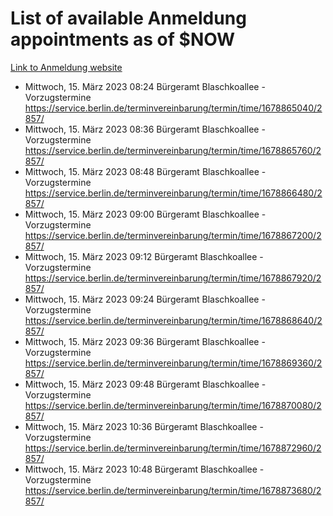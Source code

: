 # List of available Anmeldung appointments as of $NOW
[Link to Anmeldung website](https://service.berlin.de/terminvereinbarung/termin/tag.php?termin=1&anliegen[]=120686&dienstleisterlist=122210,122217,327316,122219,327312,122227,327314,122231,327346,122243,327348,122254,122252,329742,122260,329745,122262,329748,122271,327278,122273,327274,122277,327276,330436,122280,327294,122282,327290,122284,327292,122291,327270,122285,327266,122286,327264,122296,327268,150230,329760,122297,327286,122294,327284,122312,329763,122314,329775,122304,327330,122311,327334,122309,327332,317869,122281,327352,122279,329772,122283,122276,327324,122274,327326,122267,329766,122246,327318,122251,327320,122257,327322,122208,327298,122226,327300&herkunft=http%3A%2F%2Fservice.berlin.de%2Fdienstleistung%2F120686%2F)
- Mittwoch, 15. März 2023 08:24 Bürgeramt Blaschkoallee - Vorzugstermine https://service.berlin.de/terminvereinbarung/termin/time/1678865040/2857/
- Mittwoch, 15. März 2023 08:36 Bürgeramt Blaschkoallee - Vorzugstermine https://service.berlin.de/terminvereinbarung/termin/time/1678865760/2857/
- Mittwoch, 15. März 2023 08:48 Bürgeramt Blaschkoallee - Vorzugstermine https://service.berlin.de/terminvereinbarung/termin/time/1678866480/2857/
- Mittwoch, 15. März 2023 09:00 Bürgeramt Blaschkoallee - Vorzugstermine https://service.berlin.de/terminvereinbarung/termin/time/1678867200/2857/
- Mittwoch, 15. März 2023 09:12 Bürgeramt Blaschkoallee - Vorzugstermine https://service.berlin.de/terminvereinbarung/termin/time/1678867920/2857/
- Mittwoch, 15. März 2023 09:24 Bürgeramt Blaschkoallee - Vorzugstermine https://service.berlin.de/terminvereinbarung/termin/time/1678868640/2857/
- Mittwoch, 15. März 2023 09:36 Bürgeramt Blaschkoallee - Vorzugstermine https://service.berlin.de/terminvereinbarung/termin/time/1678869360/2857/
- Mittwoch, 15. März 2023 09:48 Bürgeramt Blaschkoallee - Vorzugstermine https://service.berlin.de/terminvereinbarung/termin/time/1678870080/2857/
- Mittwoch, 15. März 2023 10:36 Bürgeramt Blaschkoallee - Vorzugstermine https://service.berlin.de/terminvereinbarung/termin/time/1678872960/2857/
- Mittwoch, 15. März 2023 10:48 Bürgeramt Blaschkoallee - Vorzugstermine https://service.berlin.de/terminvereinbarung/termin/time/1678873680/2857/
